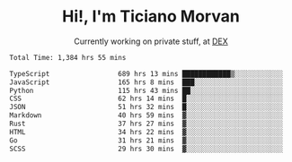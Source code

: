 <h1 align="center">Hi!, I'm Ticiano Morvan</h1>
<p align="center">Currently working on private stuff, at <a href="https://getdex.ai" target="_blank">DEX</a></p>

<!--START_SECTION:waka-->

```txt
Total Time: 1,384 hrs 55 mins

TypeScript                 689 hrs 13 mins ████████████▒░░░░░░░░░░░░   49.77 %
JavaScript                 165 hrs 8 mins  ███░░░░░░░░░░░░░░░░░░░░░░   11.92 %
Python                     115 hrs 43 mins ██░░░░░░░░░░░░░░░░░░░░░░░   08.36 %
CSS                        62 hrs 14 mins  █░░░░░░░░░░░░░░░░░░░░░░░░   04.49 %
JSON                       51 hrs 32 mins  █░░░░░░░░░░░░░░░░░░░░░░░░   03.72 %
Markdown                   40 hrs 59 mins  ▓░░░░░░░░░░░░░░░░░░░░░░░░   02.96 %
Rust                       37 hrs 27 mins  ▓░░░░░░░░░░░░░░░░░░░░░░░░   02.71 %
HTML                       34 hrs 22 mins  ▓░░░░░░░░░░░░░░░░░░░░░░░░   02.48 %
Go                         31 hrs 21 mins  ▓░░░░░░░░░░░░░░░░░░░░░░░░   02.26 %
SCSS                       29 hrs 30 mins  ▓░░░░░░░░░░░░░░░░░░░░░░░░   02.13 %
```

<!--END_SECTION:waka-->
